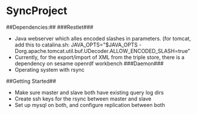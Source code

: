 SyncProject
===========

##Dependencies:##
###Restlet###
* Java webserver which alles encoded slashes in parameters. (for tomcat, add this to catalina.sh: JAVA_OPTS="$JAVA_OPTS -Dorg.apache.tomcat.util.buf.UDecoder.ALLOW_ENCODED_SLASH=true"
* Currently, for the export/import of XML from the triple store, there is a dependency on sesame openrdf workbench
###Daemon###
* Operating system with rsync


##Getting Started##
* Make sure master and slave both have existing query log dirs
* Create ssh keys for the rsync between master and slave
* Set up mysql on both, and configure replication between both

